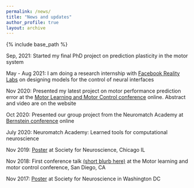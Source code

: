 ```yaml
---
permalink: /news/
title: "News and updates"
author_profile: true
layout: archive
---
```


{% include base_path %}

Sep, 2021: Started my final PhD project on prediction plasticity in the motor system

May - Aug 2021: I am doing a research internship with [Facebook Reality Labs](https://tech.fb.com/ai/) on designing models for the control of neural interfaces

Nov 2020: Presented my latest project on motor performance prediction error at the [Motor Learning and Motor Control conference](http://www.motor-conference.org/openconf.php) online. Abstract and video are on the website

Oct 2020: Presented our group project from the Neuromatch Academy at [Bernstein conference](https://abstracts.g-node.org/conference/BC20/abstracts#/uuid/1d3934b8-fba1-4a3d-a694-83628bb6ab86) online

July 2020: Neuromatch Academy: Learned tools for computational neuroscience

Nov 2019: [Poster](https://drive.google.com/file/d/1tYGr6g5CumVwGPBikJXpE8A0yhPkW8VA/view?usp=sharing) at Society for Neuroscience, Chicago IL

Nov 2018: First conference talk [(short blurb here)](https://groups.seas.harvard.edu/motorlab/Reprints/TR_mlmc2018.pdf) at the Motor learning and motor control conference, San Diego, CA

Nov 2017: [Poster](https://drive.google.com/file/d/1hLfDXBcUYpkoQHkV7D3M98Ywofx1BxSs/view?usp=sharing) at Society for Neuroscience in Washington DC

